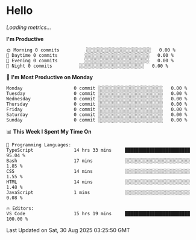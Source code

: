 # Hello

<!-- METRICS:START -->
<p><em>Loading metrics…</em></p>
<!-- METRICS:END -->

<!--START_SECTION:waka-->
**I'm Productive**

```text
🌞 Morning 0 commits          ░░░░░░░░░░░░░░░░░░░░░░░░   0.00 % 
🌆 Daytime 0 commits          ░░░░░░░░░░░░░░░░░░░░░░░░   0.00 % 
🌃 Evening 0 commits          ░░░░░░░░░░░░░░░░░░░░░░░░   0.00 % 
🌙 Night 0 commits          ░░░░░░░░░░░░░░░░░░░░░░░░   0.00 % 
```
📅 **I'm Most Productive on Monday**

```text
Monday                   0 commit ░░░░░░░░░░░░░░░░░░░░░░░░   0.00 % 
Tuesday                  0 commit ░░░░░░░░░░░░░░░░░░░░░░░░   0.00 % 
Wednesday                0 commit ░░░░░░░░░░░░░░░░░░░░░░░░   0.00 % 
Thursday                 0 commit ░░░░░░░░░░░░░░░░░░░░░░░░   0.00 % 
Friday                   0 commit ░░░░░░░░░░░░░░░░░░░░░░░░   0.00 % 
Saturday                 0 commit ░░░░░░░░░░░░░░░░░░░░░░░░   0.00 % 
Sunday                   0 commit ░░░░░░░░░░░░░░░░░░░░░░░░   0.00 % 
```

📊 **This Week I Spent My Time On**

```text
💬 Programming Languages: 
TypeScript               14 hrs 33 mins     ████████████████████████   95.04 % 
Bash                     17 mins            ░░░░░░░░░░░░░░░░░░░░░░░░   1.85 % 
CSS                      14 mins            ░░░░░░░░░░░░░░░░░░░░░░░░   1.55 % 
HTML                     14 mins            ░░░░░░░░░░░░░░░░░░░░░░░░   1.48 % 
JavaScript               1 mins             ░░░░░░░░░░░░░░░░░░░░░░░░   0.08 % 

🔥 Editors: 
VS Code                  15 hrs 19 mins     ████████████████████████   100.00 % 
```

 Last Updated on Sat, 30 Aug 2025 03:25:50 GMT
<!--END_SECTION:waka-->
